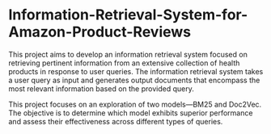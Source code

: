 # Information-Retrieval-System-for-Amazon-Product-Reviews
This project aims to develop an information retrieval system focused on retrieving pertinent information from an extensive collection of health products in response to user queries. The information retrieval system takes a user query as input and generates output documents that encompass the most relevant information based on the provided query. 

This project focuses on an exploration of two models—BM25 and Doc2Vec. The objective is to determine which model exhibits superior performance and assess their effectiveness across different types of queries.
